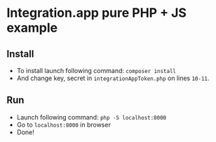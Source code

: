 # Integration.app pure PHP + JS example

## Install
- To install launch following command: `composer install`
- And change key, secret in `integrationAppToken.php` on lines `10-11`.

## Run
- Launch following command: `php -S localhost:8000`
- Go to `localhost:8000` in browser
- Done!